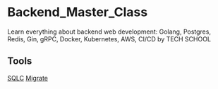 # Backend_Master_Class

Learn everything about backend web development: Golang, Postgres, Redis, Gin, gRPC, Docker, Kubernetes, AWS, CI/CD by TECH SCHOOL

## Tools

[SQLC]('https://sqlc.dev/')
[Migrate]('https://github.com/golang-migrate/migrate')
